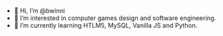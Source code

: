 - 👋 Hi, I’m @bwinni
- 👀 I’m interested in computer games design and software engineering.
- 🌱 I’m currently learning HTLM5, MySQL, Vanilla JS and Python.

<!---
bwinni/bwinni is a ✨ special ✨ repository because its `README.md` (this file) appears on your GitHub profile.
You can click the Preview link to take a look at your changes.
--->
